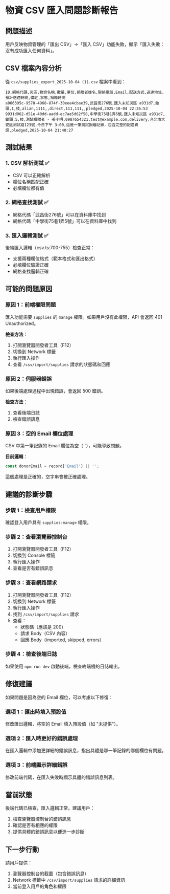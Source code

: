 # 物資 CSV 匯入問題診斷報告

## 問題描述
用戶反映物資管理的「匯出 CSV」→「匯入 CSV」功能失敗，顯示「匯入失敗：沒有成功匯入任何資料」。

## CSV 檔案內容分析

從 `csv/supplies_export_2025-10-04 (1).csv` 檔案中看到：

```csv
ID,網格代碼,災區,物資名稱,數量,單位,捐贈者姓名,聯絡電話,Email,配送方式,送達地址,預計送達時間,備註,狀態,捐贈時間
a066395c-9578-4968-874f-30eee4cbae39,武昌街276號,匯入未知災區 a931d7,鋤頭,1,枝,alian,1111,,direct,111,111,,pledged,2025-10-04 22:36:53
9931d062-d51e-40dd-aadd-ec7ae5d62f58,中學街75巷1弄5號,匯入未知災區 a931d7,鋤頭,5,枝,測試捐贈者 - 張小明,0987654321,test@example.com,delivery,台北市大安區測試路123號,今日下午 3:00,這是一筆測試捐贈記錄，包含完整的配送資訊,pledged,2025-10-04 21:40:27
```

## 測試結果

### 1. CSV 解析測試 ✅
- CSV 可以正確解析
- 欄位名稱匹配正確
- 必填欄位都有值

### 2. 網格查找測試 ✅
- 網格代碼「武昌街276號」可以在資料庫中找到
- 網格代碼「中學街75巷1弄5號」可以在資料庫中找到

### 3. 匯入邏輯測試 ✅
後端匯入邏輯（csv.ts:700-755）檢查正常：
- 支援兩種欄位格式（範本格式和匯出格式）
- 必填欄位驗證正確
- 網格查找邏輯正確

## 可能的問題原因

### 原因 1：前端權限問題
匯入功能需要 `supplies` 的 `manage` 權限。如果用戶沒有此權限，API 會返回 401 Unauthorized。

**檢查方法**：
1. 打開瀏覽器開發者工具（F12）
2. 切換到 Network 標籤
3. 執行匯入操作
4. 查看 `/csv/import/supplies` 請求的狀態碼和回應

### 原因 2：伺服器錯誤
如果後端處理過程中出現錯誤，會返回 500 錯誤。

**檢查方法**：
1. 查看後端日誌
2. 檢查錯誤訊息

### 原因 3：空的 Email 欄位處理
CSV 中第一筆記錄的 Email 欄位為空（``），可能導致問題。

**目前邏輯**：
```javascript
const donorEmail = record['Email'] || '';
```

這個處理是正確的，空字串會被正確處理。

## 建議的診斷步驟

### 步驟 1：檢查用戶權限
確認登入用戶具有 `supplies:manage` 權限。

### 步驟 2：查看瀏覽器控制台
1. 打開瀏覽器開發者工具（F12）
2. 切換到 Console 標籤
3. 執行匯入操作
4. 查看是否有錯誤訊息

### 步驟 3：查看網路請求
1. 打開瀏覽器開發者工具（F12）
2. 切換到 Network 標籤
3. 執行匯入操作
4. 找到 `/csv/import/supplies` 請求
5. 查看：
   - 狀態碼（應該是 200）
   - 請求 Body（CSV 內容）
   - 回應 Body（imported, skipped, errors）

### 步驟 4：檢查後端日誌
如果使用 `npm run dev` 啟動後端，檢查終端機的日誌輸出。

## 修復建議

如果問題是因為空的 Email 欄位，可以考慮以下修復：

### 選項 1：匯出時填入預設值
修改匯出邏輯，將空的 Email 填入預設值（如 "未提供"）。

### 選項 2：匯入時更好的錯誤處理
在匯入邏輯中添加更詳細的錯誤訊息，指出具體是哪一筆記錄的哪個欄位有問題。

### 選項 3：前端顯示詳細錯誤
修改前端代碼，在匯入失敗時顯示具體的錯誤訊息列表。

## 當前狀態

後端代碼已檢查，匯入邏輯正常。建議用戶：
1. 檢查瀏覽器控制台的錯誤訊息
2. 確認是否有相應的權限
3. 提供具體的錯誤訊息以便進一步診斷

## 下一步行動

請用戶提供：
1. 瀏覽器控制台的截圖（包含錯誤訊息）
2. Network 標籤中 `/csv/import/supplies` 請求的詳細資訊
3. 當前登入用戶的角色和權限
